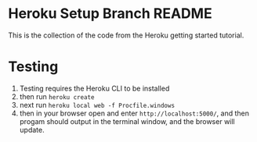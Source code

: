 # Heroku Setup Branch README

This is the collection of the code from the Heroku getting started tutorial.

# Testing
1. Testing requires the Heroku CLI to be installed
2. then run `heroku create`
3. next run `heroku local web -f Procfile.windows`
4. then in your browser open and enter `http://localhost:5000/`, and then progam should output in the terminal window, and the browser will update.
